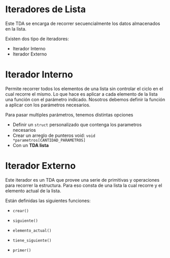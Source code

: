 # Iteradores de Lista

Este TDA se encarga de recorrer secuencialmente los datos almacenados en la lista.

Existen dos tipo de iteradores:

- Iterador Interno
- Iterador Externo

# Iterador Interno

Permite recorrer todos los elementos de una lista sin controlar el ciclo en el cual recorre el mismo. Lo que hace es aplicar a cada elemento de la lista una función con el parámetro indicado. Nosotros debemos definir la función a aplicar con los parámetros necesarios.

Para pasar multiples parámetros, tenemos distintas opciones

- Definir un `struct` personalizado que contenga los parametros necesarios
- Crear un arreglo de punteros void: `void *parametros[CANTIDAD_PARAMETROS]`
- Con un **TDA lista**

# Iterador Externo

Este iterador es un TDA que provee una serie de primitivas y operaciones para recorrer la estructura. Para eso consta de una lista la cual recorre y el elemento actual de la lista.

Están definidas las siguientes funciones:

- `crear()`
- `siguiente()`
- `elemento_actual()`

- `tiene_siguiente()`
- `primer()`